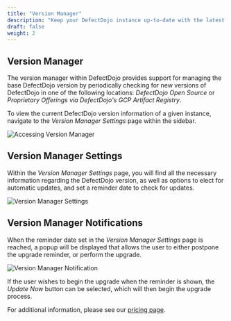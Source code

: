 ```yaml
---
title: "Version Manager"
description: "Keep your DefectDojo instance up-to-date with the latest release."
draft: false
weight: 2
---
```


## Version Manager

The version manager within DefectDojo provides support for managing the base DefectDojo version by periodically checking for new versions of DefectDojo in one of the following locations: _DefectDojo Open Source_ or _Proprietary Offerings via DefectDojo's GCP Artifact Registry_.

To view the current DefectDojo version information of a given instance, navigate to the _Version Manager Settings_ page within the sidebar.

![Accessing Version Manager](../../../images/version_manager/nav-vm.png)

## Version Manager Settings

Within the _Version Manager Settings_ page, you will find all the necessary information regarding the DefectDojo version, as well as options to elect for automatic updates, and set a reminder date to check for updates.

![Version Manager Settings](../../../images/version_manager/vm-settings.png)

## Version Manager Notifications

When the reminder date set in the _Version Manager Settings_ page is reached, a popup will be displayed that allows the user to either postpone the upgrade reminder, or perform the upgrade. 

![Version Manager Notification](../../../images/version_manager/vm-popup.png)

If the user wishes to begin the upgrade when the reminder is shown, the _Update Now_ button can be selected, which will then begin the upgrade process.

For additional information, please see our [pricing page](https://www.defectdojo.com/pricing).